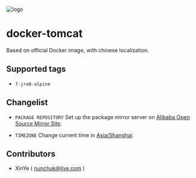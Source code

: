 ![logo](https://cloud.githubusercontent.com/assets/16042528/25940586/2e837f14-3669-11e7-876a-ae237fee912c.png)

# docker-tomcat
Based on official Docker image, with chinese localization.

## Supported tags

* `7-jre8-alpine`

## Changelist

* `PACKAGE REPOSITORY`
	Set up the package mirror server on [Alibaba Open Source Mirror Site](https://mirrors.aliyun.com/).

* `TIMEZONE`
	Change current time in [Asia/Shanghai](http://wiki.alpinelinux.org/wiki/Setting_the_timezone).	

Contributors
-------------------
* XinYe ( nunchuk@live.com )